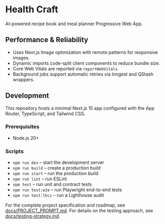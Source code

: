 # Health Craft

AI-powered recipe book and meal planner Progressive Web App.

## Performance & Reliability

- Uses Next.js Image optimization with remote patterns for responsive images.
- Dynamic imports code-split client components to reduce bundle size.
- Core Web Vitals are reported via `reportWebVitals`.
- Background jobs support automatic retries via Inngest and QStash wrappers.

## Development

This repository hosts a minimal Next.js 15 app configured with the App Router, TypeScript, and Tailwind CSS.

### Prerequisites

- Node.js 20+

### Scripts

- `npm run dev` – start the development server
- `npm run build` – create a production build
- `npm run start` – run the production build
- `npm run lint` – run ESLint
- `npm test` – run unit and contract tests
- `npm run test:e2e` – run Playwright end-to-end tests
- `npm run test:lhci` – run a Lighthouse audit

For the complete project specification and roadmap, see [docs/PROJECT_PROMPT.md](docs/PROJECT_PROMPT.md).
For details on the testing approach, see [docs/testing-strategy.md](docs/testing-strategy.md).
